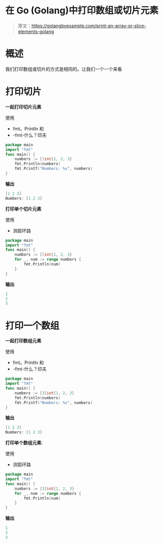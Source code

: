 # 在 Go (Golang)中打印数组或切片元素

> 原文：<https://golangbyexample.com/print-an-array-or-slice-elements-golang>

# **概述**

我们打印数组或切片的方式是相同的。让我们一个一个来看

# **打印切片**

**一起打印切片元素**

使用

*   fmt。Println 和
*   -fmt-什么？印夫

```go
package main
import "fmt"
func main() {
    numbers := []int{1, 2, 3}
    fmt.Println(numbers)
    fmt.Printf("Numbers: %v", numbers)
}
```

**输出**

```go
[1 2 3]
Numbers: [1 2 3]
```

**打印单个切片元素**

使用

*   测距环路

```go
package main
import "fmt"
func main() {
    numbers := []int{1, 2, 3}
    for _, num := range numbers {
        fmt.Println(num)
    }
}
```

**输出**

```go
1
2
3
```

# **打印一个数组**

**一起打印数组元素**

使用

*   fmt。Println 和
*   -fmt-什么？印夫

```go
package main
import "fmt"
func main() {
    numbers := [3]int{1, 2, 3}
    fmt.Println(numbers)
    fmt.Printf("Numbers: %v", numbers)
}
```

**输出**

```go
[1 2 3]
Numbers: [1 2 3]
```

**打印单个数组元素**:

使用

*   测距环路

```go
package main
import "fmt"
func main() {
    numbers := [3]int{1, 2, 3}
    for _, num := range numbers {
        fmt.Println(num)
    }
}
```

**输出**

```go
1
2
3
```